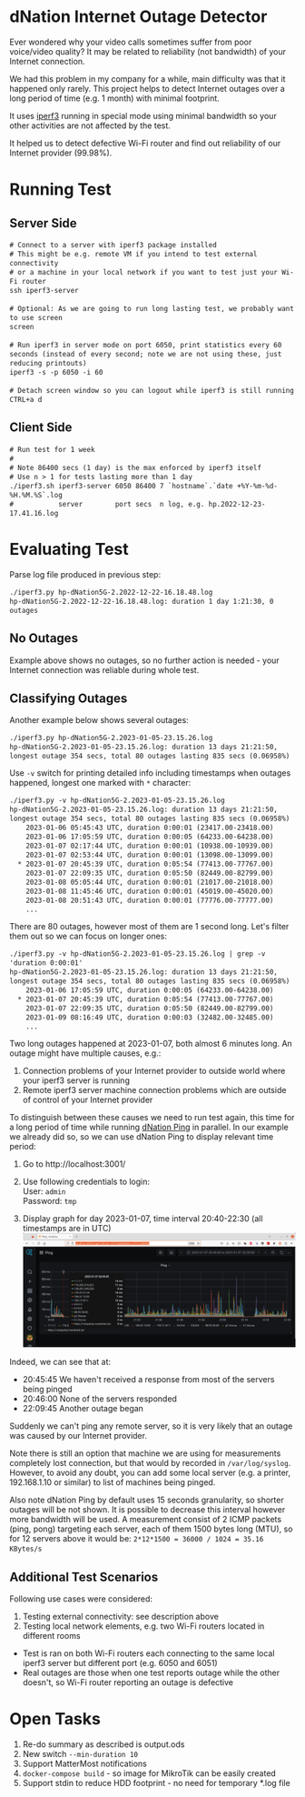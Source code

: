 # dNation Internet Outage Detector

Ever wondered why your video calls sometimes suffer from poor voice/video quality? It may be related to reliability (not bandwidth) of your Internet connection.

We had this problem in my company for a while, main difficulty was that it happened only rarely. This project helps to detect Internet outages over a long period of time (e.g. 1 month) with minimal footprint. 

It uses [iperf3](https://github.com/esnet/iperf) running in special mode using minimal bandwidth so your other activities are not affected by the test. 

It helped us to detect defective Wi-Fi router and find out reliability of our Internet provider (99.98%).

# Running Test

## Server Side
```
# Connect to a server with iperf3 package installed
# This might be e.g. remote VM if you intend to test external connectivity
# or a machine in your local network if you want to test just your Wi-Fi router
ssh iperf3-server

# Optional: As we are going to run long lasting test, we probably want to use screen
screen

# Run iperf3 in server mode on port 6050, print statistics every 60 seconds (instead of every second; note we are not using these, just reducing printouts)
iperf3 -s -p 6050 -i 60

# Detach screen window so you can logout while iperf3 is still running
CTRL+a d
```

## Client Side
```
# Run test for 1 week
#
# Note 86400 secs (1 day) is the max enforced by iperf3 itself
# Use n > 1 for tests lasting more than 1 day
./iperf3.sh iperf3-server 6050 86400 7 `hostname`.`date +%Y-%m-%d-%H.%M.%S`.log
#           server        port secs  n log, e.g. hp.2022-12-23-17.41.16.log
```

# Evaluating Test

Parse log file produced in previous step:
```
./iperf3.py hp-dNation5G-2.2022-12-22-16.18.48.log
hp-dNation5G-2.2022-12-22-16.18.48.log: duration 1 day 1:21:30, 0 outages
```
## No Outages
Example above shows no outages, so no further action is needed - your Internet connection was reliable during whole test.

## Classifying Outages
Another example below shows several outages:
```
./iperf3.py hp-dNation5G-2.2023-01-05-23.15.26.log
hp-dNation5G-2.2023-01-05-23.15.26.log: duration 13 days 21:21:50, longest outage 354 secs, total 80 outages lasting 835 secs (0.06958%)
```

Use `-v` switch for printing detailed info including timestamps when outages happened, longest one marked with `*` character:
```
./iperf3.py -v hp-dNation5G-2.2023-01-05-23.15.26.log
hp-dNation5G-2.2023-01-05-23.15.26.log: duration 13 days 21:21:50, longest outage 354 secs, total 80 outages lasting 835 secs (0.06958%)
    2023-01-06 05:45:43 UTC, duration 0:00:01 (23417.00-23418.00)
    2023-01-06 17:05:59 UTC, duration 0:00:05 (64233.00-64238.00)
    2023-01-07 02:17:44 UTC, duration 0:00:01 (10938.00-10939.00)
    2023-01-07 02:53:44 UTC, duration 0:00:01 (13098.00-13099.00)
  * 2023-01-07 20:45:39 UTC, duration 0:05:54 (77413.00-77767.00)
    2023-01-07 22:09:35 UTC, duration 0:05:50 (82449.00-82799.00)
    2023-01-08 05:05:44 UTC, duration 0:00:01 (21017.00-21018.00)
    2023-01-08 11:45:46 UTC, duration 0:00:01 (45019.00-45020.00)
    2023-01-08 20:51:43 UTC, duration 0:00:01 (77776.00-77777.00)
    ...
```

There are 80 outages, however most of them are 1 second long. Let's filter them out so we can focus on longer ones:
```
./iperf3.py -v hp-dNation5G-2.2023-01-05-23.15.26.log | grep -v 'duration 0:00:01'
hp-dNation5G-2.2023-01-05-23.15.26.log: duration 13 days 21:21:50, longest outage 354 secs, total 80 outages lasting 835 secs (0.06958%)
    2023-01-06 17:05:59 UTC, duration 0:00:05 (64233.00-64238.00)
  * 2023-01-07 20:45:39 UTC, duration 0:05:54 (77413.00-77767.00)
    2023-01-07 22:09:35 UTC, duration 0:05:50 (82449.00-82799.00)
    2023-01-09 08:16:49 UTC, duration 0:00:03 (32482.00-32485.00)
    ...
```

Two long outages happened at 2023-01-07, both almost 6 minutes long.  An outage might have multiple causes, e.g.:
1. Connection problems of your Internet provider to outside world where your iperf3 server is running
2. Remote iperf3 server machine connection problems which are outside of control of your Internet provider

To distinguish between these causes we need to run test again, this time for a long period of time while running [dNation Ping](https://dnation.cloud/products/ping/) in parallel. In our example we already did so, so we can use dNation Ping to display relevant time period:

1) Go to http://localhost:3001/

2) Use following credentials to login:  
User: `admin`  
Password: `tmp`

3) Display graph for day 2023-01-07, time interval 20:40-22:30 (all timestamps are in UTC)
![outage](./doc/outage.png)

Indeed, we can see that at:
* 20:45:45 We haven't received a response from most of the servers being pinged
* 20:46:00 None of the servers responded
* 22:09:45 Another outage began

Suddenly we can't ping any remote server, so it is very likely that an outage was caused by our Internet provider.

Note there is still an option that machine we are using for measurements completely lost connection, but that would by recorded in `/var/log/syslog`. However, to avoid any doubt, you can add some local server (e.g. a printer, 192.168.1.10 or similar) to list of machines being pinged.

Also note dNation Ping by default uses 15 seconds granularity, so shorter outages will be not shown. It is possible to decrease this interval however more bandwidth will be used. A measurement consist of 2 ICMP packets (ping, pong) targeting each server, each of them 1500 bytes long (MTU), so for 12 servers above it would be: `2*12*1500 = 36000 / 1024 = 35.16 KBytes/s`

## Additional Test Scenarios

Following use cases were considered:

1. Testing external connectivity: see description above
1. Testing local network elements, e.g. two Wi-Fi routers located in different rooms  
* Test is ran on both Wi-Fi routers each connecting to the same local iperf3 server but different port (e.g. 6050 and 6051)
* Real outages are those when one test reports outage while the other doesn't, so Wi-Fi router reporting an outage is defective

# Open Tasks
1. Re-do summary as described is output.ods
1. New switch `--min-duration 10`
1. Support MatterMost notifications
1. `docker-compose build` - so image for MikroTik can be easily created
1. Support stdin to reduce HDD footprint - no need for temporary *.log file
